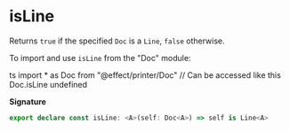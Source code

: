 # isLine

Returns `true` if the specified `Doc` is a `Line`, `false` otherwise.

To import and use `isLine` from the "Doc" module:

ts
import \* as Doc from "@effect/printer/Doc"
// Can be accessed like this
Doc.isLine
undefined

**Signature**

```ts
export declare const isLine: <A>(self: Doc<A>) => self is Line<A>
```
